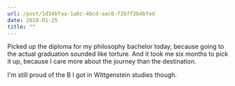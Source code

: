 ```yaml
---
url: /post/1d34bfaa-1a6c-4bcd-aac0-f2b7f3b4bfed
date: 2018-01-25
title: ""
---
```


Picked up the diploma for my philosophy bachelor today, because going to the actual graduation sounded like torture. And it took me six months to pick it up, because I care more about the journey than the destination.



I'm still proud of the B I got in Wittgenstein studies though.